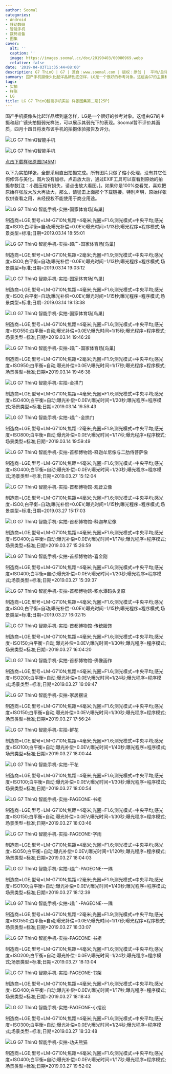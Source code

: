 ```yaml
---
author: Soomal
categories:
- Android
- 移动数码
- 智能手机
- 数码设备
- 图集
cover:
  alt: ''
  caption: ''
  image: https://images.soomal.cc/doc/20190403/00080969.webp
  relative: false
date: '2019-04-03T11:35:44+08:00'
description: G7 ThinQ | G7 | 源自：www.soomal.com | 版权：原创 |  平均/总评分：10.00/50
summary: 国产手机摄像头比起洋品牌到底怎样，LG是一个很好的参考对象。这组由G7的主摄和超广镜头拍摄弱光样张，可以展示其弱光下的表现。
tags:
- 实拍
- 样张
- LG
title: LG G7 ThinQ智能手机实拍 样张图集第二期[25P]
---
```


国产手机摄像头比起洋品牌到底怎样，LG是一个很好的参考对象。这组由G7的主摄和超广镜头拍摄弱光样张，可以展示其弱光下的表现。Soomal暂不评价其画质，四月十四日将发布该手机的拍摄体验报告及评分。



![LG G7 ThinQ智能手机](https://images.soomal.cc/doc/20190115/00079548_01.webp)



![LG G7 ThinQ智能手机](https://images.soomal.cc/doc/20190115/00079549_01.webp)



[点击下载样张原图[145M]](https://pan.baidu.com/s/15swJQUiIc-6J3fOXxWCtwQ)



以下为实拍样张，全部采用直出拍摄完成。所有图片只做了缩小处理，没有其它任何修饰与美化。图片没有加标，点击放大后，通过EXIF工具可以查看到原始的拍摄参数[注：小图压缩有损失，请点击放大看图。]。如果你是100%查看党，喜欢把原始样张放大放大再放大，那么，请猛击上面那个下载链接。特别声明，原始样张仅供查看之用，未经授权不能使用于商业用途。



![LG G7 ThinQ 智能手机-实拍-国家体育场[鸟巢]](https://images.soomal.cc/doc/20190403/00080946.webp)

制造商=LGE;型号=LM-G710N;焦距=4毫米;光圈=F1.6;测光模式=中央平均;感光度=ISO0;白平衡=自动;曝光补偿=0.0EV;曝光时间=1/13秒;曝光程序=程序模式;场景类型=标准;日期=2019.03.14 18:55:01



![LG G7 ThinQ 智能手机-实拍-超广-国家体育场[鸟巢]](https://images.soomal.cc/doc/20190403/00080947.webp)

制造商=LGE;型号=LM-G710N;焦距=2毫米;光圈=F1.9;测光模式=中央平均;感光度=ISO0;白平衡=自动;曝光补偿=0.0EV;曝光时间=1/13秒;曝光程序=程序模式;场景类型=标准;日期=2019.03.14 19:03:12



![LG G7 ThinQ 智能手机-实拍-国家体育场[鸟巢]](https://images.soomal.cc/doc/20190403/00080948.webp)

制造商=LGE;型号=LM-G710N;焦距=4毫米;光圈=F1.6;测光模式=中央平均;感光度=ISO0;白平衡=自动;曝光补偿=0.0EV;曝光时间=1/15秒;曝光程序=程序模式;场景类型=标准;日期=2019.03.14 19:13:38



![LG G7 ThinQ 智能手机-实拍-国家体育场[鸟巢]](https://images.soomal.cc/doc/20190403/00080949.webp)

制造商=LGE;型号=LM-G710N;焦距=4毫米;光圈=F1.6;测光模式=中央平均;感光度=ISO550;白平衡=自动;曝光补偿=0.0EV;曝光时间=1/15秒;曝光程序=程序模式;场景类型=标准;日期=2019.03.14 19:46:28



![LG G7 ThinQ 智能手机-实拍-超广-国家体育场[鸟巢]](https://images.soomal.cc/doc/20190403/00080950.webp)

制造商=LGE;型号=LM-G710N;焦距=2毫米;光圈=F1.9;测光模式=中央平均;感光度=ISO950;白平衡=自动;曝光补偿=0.0EV;曝光时间=1/17秒;曝光程序=程序模式;场景类型=标准;日期=2019.03.14 19:46:38



![LG G7 ThinQ 智能手机-实拍-金拱门](https://images.soomal.cc/doc/20190403/00080951.webp)

制造商=LGE;型号=LM-G710N;焦距=4毫米;光圈=F1.6;测光模式=中央平均;感光度=ISO400;白平衡=自动;曝光补偿=0.0EV;曝光时间=1/20秒;曝光程序=程序模式;场景类型=标准;日期=2019.03.14 19:59:43



![LG G7 ThinQ 智能手机-实拍-超广-金拱门](https://images.soomal.cc/doc/20190403/00080952.webp)

制造商=LGE;型号=LM-G710N;焦距=2毫米;光圈=F1.9;测光模式=中央平均;感光度=ISO800;白平衡=自动;曝光补偿=0.0EV;曝光时间=1/17秒;曝光程序=程序模式;场景类型=标准;日期=2019.03.14 19:59:49



![LG G7 ThinQ 智能手机-实拍-首都博物馆-释迦牟尼像与二肋侍菩萨像](https://images.soomal.cc/doc/20190403/00080953.webp)

制造商=LGE;型号=LM-G710N;焦距=4毫米;光圈=F1.6;测光模式=中央平均;感光度=ISO400;白平衡=自动;曝光补偿=0.0EV;曝光时间=1/20秒;曝光程序=程序模式;场景类型=标准;日期=2019.03.27 15:12:04



![LG G7 ThinQ 智能手机-实拍-首都博物馆-观音立像](https://images.soomal.cc/doc/20190403/00080954.webp)

制造商=LGE;型号=LM-G710N;焦距=4毫米;光圈=F1.6;测光模式=中央平均;感光度=ISO0;白平衡=自动;曝光补偿=0.0EV;曝光时间=1/15秒;曝光程序=程序模式;场景类型=标准;日期=2019.03.27 15:17:03



![LG G7 ThinQ 智能手机-实拍-首都博物馆-释迦牟尼像](https://images.soomal.cc/doc/20190403/00080955.webp)

制造商=LGE;型号=LM-G710N;焦距=4毫米;光圈=F1.6;测光模式=中央平均;感光度=ISO400;白平衡=自动;曝光补偿=0.0EV;曝光时间=1/17秒;曝光程序=程序模式;场景类型=标准;日期=2019.03.27 15:26:59



![LG G7 ThinQ 智能手机-实拍-首都博物馆-喜金刚](https://images.soomal.cc/doc/20190403/00080956.webp)

制造商=LGE;型号=LM-G710N;焦距=4毫米;光圈=F1.6;测光模式=中央平均;感光度=ISO400;白平衡=自动;曝光补偿=0.0EV;曝光时间=1/20秒;曝光程序=程序模式;场景类型=标准;日期=2019.03.27 15:39:37



![LG G7 ThinQ 智能手机-实拍-首都博物馆-积水潭码头复原](https://images.soomal.cc/doc/20190403/00080957.webp)

制造商=LGE;型号=LM-G710N;焦距=4毫米;光圈=F1.6;测光模式=中央平均;感光度=ISO0;白平衡=自动;曝光补偿=0.0EV;曝光时间=1/15秒;曝光程序=程序模式;场景类型=标准;日期=2019.03.27 16:02:15



![LG G7 ThinQ 智能手机-实拍-首都博物馆-传统服饰](https://images.soomal.cc/doc/20190403/00080958.webp)

制造商=LGE;型号=LM-G710N;焦距=4毫米;光圈=F1.6;测光模式=中央平均;感光度=ISO150;白平衡=自动;曝光补偿=0.0EV;曝光时间=1/30秒;曝光程序=程序模式;场景类型=标准;日期=2019.03.27 16:04:20



![LG G7 ThinQ 智能手机-实拍-首都博物馆-佛像画作](https://images.soomal.cc/doc/20190403/00080959.webp)

制造商=LGE;型号=LM-G710N;焦距=4毫米;光圈=F1.6;测光模式=中央平均;感光度=ISO200;白平衡=自动;曝光补偿=0.0EV;曝光时间=1/24秒;曝光程序=程序模式;场景类型=标准;日期=2019.03.27 16:09:47



![LG G7 ThinQ 智能手机-实拍-家居摆设](https://images.soomal.cc/doc/20190403/00080960.webp)

制造商=LGE;型号=LM-G710N;焦距=4毫米;光圈=F1.6;测光模式=中央平均;感光度=ISO150;白平衡=自动;曝光补偿=0.0EV;曝光时间=1/30秒;曝光程序=程序模式;场景类型=标准;日期=2019.03.27 17:56:24



![LG G7 ThinQ 智能手机-实拍-鲜花](https://images.soomal.cc/doc/20190403/00080961.webp)

制造商=LGE;型号=LM-G710N;焦距=4毫米;光圈=F1.6;测光模式=中央平均;感光度=ISO100;白平衡=自动;曝光补偿=0.0EV;曝光时间=1/40秒;曝光程序=程序模式;场景类型=标准;日期=2019.03.27 18:00:44



![LG G7 ThinQ 智能手机-实拍-干花](https://images.soomal.cc/doc/20190403/00080962.webp)

制造商=LGE;型号=LM-G710N;焦距=4毫米;光圈=F1.6;测光模式=中央平均;感光度=ISO100;白平衡=自动;曝光补偿=0.0EV;曝光时间=1/30秒;曝光程序=程序模式;场景类型=标准;日期=2019.03.27 18:00:54



![LG G7 ThinQ 智能手机-实拍-PAGEONE-书柜](https://images.soomal.cc/doc/20190403/00080963.webp)

制造商=LGE;型号=LM-G710N;焦距=4毫米;光圈=F1.6;测光模式=中央平均;感光度=ISO150;白平衡=自动;曝光补偿=0.0EV;曝光时间=1/30秒;曝光程序=程序模式;场景类型=标准;日期=2019.03.27 18:03:46



![LG G7 ThinQ 智能手机-实拍-PAGEONE-字雨](https://images.soomal.cc/doc/20190403/00080964.webp)

制造商=LGE;型号=LM-G710N;焦距=4毫米;光圈=F1.6;测光模式=中央平均;感光度=ISO50;白平衡=自动;曝光补偿=0.0EV;曝光时间=1/120秒;曝光程序=程序模式;场景类型=标准;日期=2019.03.27 18:04:03



![LG G7 ThinQ 智能手机-实拍-超广-PAGEONE-一隅](https://images.soomal.cc/doc/20190403/00080965.webp)

制造商=LGE;型号=LM-G710N;焦距=2毫米;光圈=F1.9;测光模式=中央平均;感光度=ISO100;白平衡=自动;曝光补偿=0.0EV;曝光时间=1/40秒;曝光程序=程序模式;场景类型=标准;日期=2019.03.27 18:12:39



![LG G7 ThinQ 智能手机-实拍-超广-PAGEONE-一隅](https://images.soomal.cc/doc/20190403/00080966.webp)

制造商=LGE;型号=LM-G710N;焦距=2毫米;光圈=F1.9;测光模式=中央平均;感光度=ISO550;白平衡=自动;曝光补偿=0.0EV;曝光时间=1/17秒;曝光程序=程序模式;场景类型=标准;日期=2019.03.27 18:33:07



![LG G7 ThinQ 智能手机-实拍-PAGEONE-书柜](https://images.soomal.cc/doc/20190403/00080967.webp)

制造商=LGE;型号=LM-G710N;焦距=4毫米;光圈=F1.6;测光模式=中央平均;感光度=ISO200;白平衡=自动;曝光补偿=0.0EV;曝光时间=1/24秒;曝光程序=程序模式;场景类型=标准;日期=2019.03.27 18:13:04



![LG G7 ThinQ 智能手机-实拍-PAGEONE-书架](https://images.soomal.cc/doc/20190403/00080968.webp)

制造商=LGE;型号=LM-G710N;焦距=4毫米;光圈=F1.6;测光模式=中央平均;感光度=ISO400;白平衡=自动;曝光补偿=0.0EV;曝光时间=1/17秒;曝光程序=程序模式;场景类型=标准;日期=2019.03.27 18:18:43



![LG G7 ThinQ 智能手机-实拍-PAGEONE-小摆设](https://images.soomal.cc/doc/20190403/00080969.webp)

制造商=LGE;型号=LM-G710N;焦距=4毫米;光圈=F1.6;测光模式=中央平均;感光度=ISO300;白平衡=自动;曝光补偿=0.0EV;曝光时间=1/24秒;曝光程序=程序模式;场景类型=标准;日期=2019.03.27 18:33:48



![LG G7 ThinQ 智能手机-实拍-功夫熊猫](https://images.soomal.cc/doc/20190403/00080970.webp)

制造商=LGE;型号=LM-G710N;焦距=4毫米;光圈=F1.6;测光模式=中央平均;感光度=ISO400;白平衡=自动;曝光补偿=0.0EV;曝光时间=1/17秒;曝光程序=程序模式;场景类型=标准;日期=2019.03.27 19:52:02